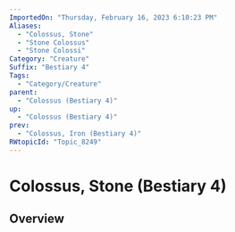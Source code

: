 ```yaml
---
ImportedOn: "Thursday, February 16, 2023 6:10:23 PM"
Aliases:
  - "Colossus, Stone"
  - "Stone Colossus"
  - "Stone Colossi"
Category: "Creature"
Suffix: "Bestiary 4"
Tags:
  - "Category/Creature"
parent:
  - "Colossus (Bestiary 4)"
up:
  - "Colossus (Bestiary 4)"
prev:
  - "Colossus, Iron (Bestiary 4)"
RWtopicId: "Topic_8249"
---
```

# Colossus, Stone (Bestiary 4)
## Overview
